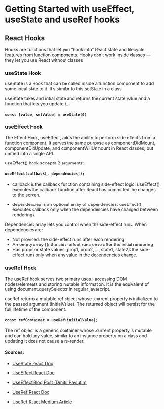 # Getting Started with useEffect, useState and useRef hooks

## React Hooks

Hooks are functions that let you “hook into” React state and lifecycle features from function components. Hooks don’t work inside classes — they let you use React without classes

### useState Hook

useState is a Hook that can be called inside a function component to add some local state to it. It’s similar to this.setState in a class

useState takes and intial state and returns the current state value and a function that lets you update it.

#### `const [value, setValue] = useState(0)`

### useEffect Hook

The Effect Hook, useEffect, adds the ability to perform side effects from a function component. It serves the same purpose as componentDidMount, componentDidUpdate, and componentWillUnmount in React classes, but unified into a single API.

useEffect() hook accepts 2 arguments:

#### `useEffect(callback[, dependencies]);`

- callback is the callback function containing side-effect logic. useEffect() executes the callback function after React has committed the changes to the screen.

- dependencies is an optional array of dependencies. useEffect() executes callback only when the dependencies have changed between renderings.

Dependencies array lets you control when the side-effect runs. When dependencies are:

- Not provided: the side-effect runs after each rendering
- An empty array []: the side-effect runs once after the initial rendering
- Has props or state values [prop1, prop2, ..., state1, state2]: the side-effect runs only when any value in the dependencies change.

### useRef Hook

The useRef hook serves two primary uses : accessing DOM nodes/elements and storing mutable information. It is the equivalent of using document.querySelector in regular javascript.

useRef returns a mutable ref object whose .current property is initialized to the passed argument (initialValue). The returned object will persist for the full lifetime of the component.

#### `const refContainer = useRef(initialValue);`

The ref object is a generic container whose .current property is mutable and can hold any value, similar to an instance property on a class and updating it does not cause a re-render.

#### Sources:

- [UseState React Doc](https://reactjs.org/docs/hooks-reference.html#usestate)
- [UseEffect React Doc](https://reactjs.org/docs/hooks-reference.html#useeffect)
- [UseEffect Blog Post (Dmitri Pavlutin)](https://dmitripavlutin.com/react-useeffect-explanation/)

- [UseRef React Doc](https://reactjs.org/docs/hooks-reference.html#useref)
- [UseRef React Medium Article](https://medium.com/javascript-in-plain-english/implementing-useref-in-react-732908aa1998)
